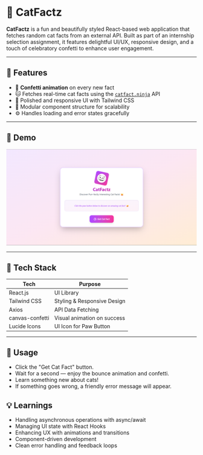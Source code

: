 # 🐾 CatFactz

**CatFactz** is a fun and beautifully styled React-based web application that fetches random cat facts from an external API. Built as part of an internship selection assignment, it features delightful UI/UX, responsive design, and a touch of celebratory confetti to enhance user engagement.

---

## 🌟 Features

- 🎉 **Confetti animation** on every new fact
- 🐱 Fetches real-time cat facts using the [`catfact.ninja`](https://catfact.ninja/fact) API
- 💅 Polished and responsive UI with Tailwind CSS
- 🧩 Modular component structure for scalability
- ⚙️ Handles loading and error states gracefully

---

## 📸 Demo

![App Screenshot](public/screenshot.png)

---

## 🚀 Tech Stack

| Tech       | Purpose                             |
|------------|-------------------------------------|
| React.js   | UI Library                          |
| Tailwind CSS | Styling & Responsive Design        |
| Axios      | API Data Fetching                   |
| canvas-confetti | Visual animation on success     |
| Lucide Icons | UI Icon for Paw Button             |

---

## 🎯 Usage

- Click the "Get Cat Fact" button.
- Wait for a second — enjoy the bounce animation and confetti.
- Learn something new about cats!
- If something goes wrong, a friendly error message will appear.


## 💡 Learnings
- Handling asynchronous operations with async/await
- Managing UI state with React Hooks
- Enhancing UX with animations and transitions
- Component-driven development
- Clean error handling and feedback loops




